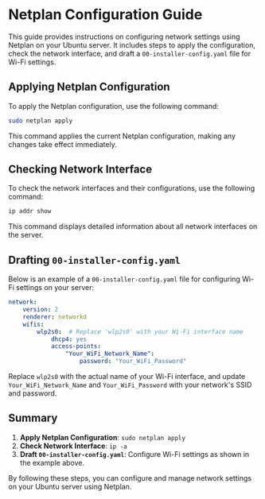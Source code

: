 # Netplan Configuration Guide

This guide provides instructions on configuring network settings using Netplan on your Ubuntu server. It includes steps to apply the configuration, check the network interface, and draft a `00-installer-config.yaml` file for Wi-Fi settings.

## Applying Netplan Configuration

To apply the Netplan configuration, use the following command:

```sh
sudo netplan apply
```

This command applies the current Netplan configuration, making any changes take effect immediately.

## Checking Network Interface

To check the network interfaces and their configurations, use the following command:

```sh
ip addr show
```

This command displays detailed information about all network interfaces on the server.

## Drafting `00-installer-config.yaml`

Below is an example of a `00-installer-config.yaml` file for configuring Wi-Fi settings on your server:

```yaml
network:
    version: 2
    renderer: networkd
    wifis:
        wlp2s0:  # Replace 'wlp2s0' with your Wi-Fi interface name
            dhcp4: yes
            access-points:
                "Your_WiFi_Network_Name":
                    password: "Your_WiFi_Password"
```

Replace `wlp2s0` with the actual name of your Wi-Fi interface, and update `Your_WiFi_Network_Name` and `Your_WiFi_Password` with your network's SSID and password.

## Summary

1. **Apply Netplan Configuration**: `sudo netplan apply`
2. **Check Network Interface**: `ip -a`
3. **Draft `00-installer-config.yaml`**: Configure Wi-Fi settings as shown in the example above.

By following these steps, you can configure and manage network settings on your Ubuntu server using Netplan.